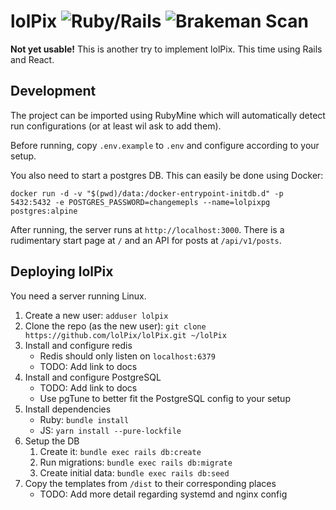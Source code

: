 # lolPix ![Ruby/Rails](https://github.com/lolPix/lolPix/workflows/Ruby/Rails/badge.svg?branch=main) ![Brakeman Scan](https://github.com/lolPix/lolPix/workflows/Brakeman%20Scan/badge.svg?branch=main)

**Not yet usable!**
This is another try to implement lolPix. This time using Rails and React.

## Development

The project can be imported using RubyMine which will automatically detect run configurations (or at least wil ask to add them).

Before running, copy `.env.example` to `.env` and configure according to your setup.

You also need to start a postgres DB. This can easily be done using Docker:
```shell script
docker run -d -v "$(pwd)/data:/docker-entrypoint-initdb.d" -p 5432:5432 -e POSTGRES_PASSWORD=changemepls --name=lolpixpg postgres:alpine
```

After running, the server runs at `http://localhost:3000`.
There is a rudimentary start page at `/` and an API for posts at `/api/v1/posts`.

## Deploying lolPix

You need a server running Linux.

1. Create a new user: `adduser lolpix`
2. Clone the repo (as the new user): `git clone https://github.com/lolPix/lolPix.git ~/lolPix`
3. Install and configure redis
    - Redis should only listen on `localhost:6379`
    - TODO: Add link to docs
4. Install and configure PostgreSQL
    - TODO: Add link to docs
    - Use pgTune to better fit the PostgreSQL config to your setup
5. Install dependencies
    - Ruby: `bundle install`
    - JS: `yarn install --pure-lockfile`
6. Setup the DB
    1. Create it: `bundle exec rails db:create`
    2. Run migrations: `bundle exec rails db:migrate`
    3. Create initial data: `bundle exec rails db:seed`
7. Copy the templates from `/dist` to their corresponding places
    - TODO: Add more detail regarding systemd and nginx config

